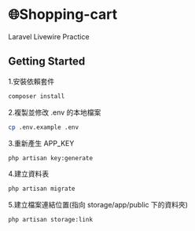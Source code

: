 # 🌐Shopping-cart

Laravel Livewire Practice


## Getting Started

1.安裝依賴套件
```bash
composer install
```

2.複製並修改 .env 的本地檔案
```bash
cp .env.example .env
```

3.重新產生 APP_KEY
```bash
php artisan key:generate
```

4.建立資料表
```bash
php artisan migrate
```

5.建立檔案連結位置(指向 storage/app/public 下的資料夾)
```bash
php artisan storage:link
```

